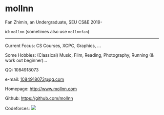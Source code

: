 # mollnn

Fan Zhimin, an Undergraduate, SEU CS&E 2019-

id: `mollnn` (sometimes also use `mollnnfan`)

---

Current Focus: CS Courses, XCPC, Graphics, ...

Some Hobbies: (Classical) Music, Film, Reading, Photography, Running (& work out beginner)...

QQ: 1084918073

e-mail: 1084918073@qq.com

Homepage: http://www.mollnn.com

Github: https://github.com/mollnn

Codeforces: [![](https://cfrating.ihcr.top/?user=mollnn)](https://codeforces.com/profile/mollnn)
